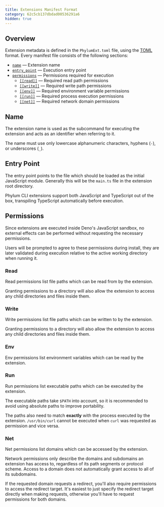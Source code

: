 ```yaml
---
title: Extensions Manifest Format
category: 62c5cb137dbdad00536291a6
hidden: true
---
```


## Overview

Extension metadata is defined in the `PhylumExt.toml` file, using the [TOML]
format. Every manifest file consists of the following sections:

- [`name`] — Extension name
- [`entry_point`] — Execution entry point
- [`permissions`] — Permissions required for execution
  - [`[[read]]`][read] — Required read path permissions
  - [`[[write]]`][write] — Required write path permissions
  - [`[[env]]`][env] — Required environment variable permissions
  - [`[[run]]`][run] — Required process execution permissions
  - [`[[net]]`][net] — Required network domain permissions

[TOML]: https://toml.io
[`name`]: https://docs.phylum.io/docs/extensions_manifest#name
[`entry_point`]: https://docs.phylum.io/docs/extensions_manifest#entry-point
[`permissions`]: https://docs.phylum.io/docs/extensions_manifest#permissions
[read]: https://docs.phylum.io/docs/extensions_manifest#read
[write]: https://docs.phylum.io/docs/extensions_manifest#write
[env]: https://docs.phylum.io/docs/extensions_manifest#env
[run]: https://docs.phylum.io/docs/extensions_manifest#run
[net]: https://docs.phylum.io/docs/extensions_manifest#net

## Name

The extension name is used as the subcommand for executing the extension and
acts as an identifier when referring to it.

The name must use only lowercase alphanumeric characters, hyphens (`-`), or
underscores (`_`).

## Entry Point

The entry point points to the file which should be loaded as the initial
JavaScript module. Generally this will be the `main.ts` file in the extension
root directory.

Phylum CLI extensions support both JavaScript and TypeScript out of the box,
transpiling TypeScript automatically before execution.

## Permissions

Since extensions are executed inside Deno's JavaScript sandbox, no external
effects can be performed without requesting the necessary permissions.

Users will be prompted to agree to these permissions during install, they are
later validated during execution relative to the active working directory when
running it.

### Read

Read permissions list file paths which can be read from by the extension.

Granting permissions to a directory will also allow the extension to access any
child directories and files inside them.

### Write

Write permissions list file paths which can be written to by the extension.

Granting permissions to a directory will also allow the extension to access any
child directories and files inside them.

### Env

Env permissions list environment variables which can be read by the extension.

### Run

Run permissions list executable paths which can be executed by the extension.

The executable paths take `$PATH` into account, so it is recommended to avoid
using absolute paths to improve portability.

The paths also need to match **exactly** with the process executed by the
extension. `/usr/bin/curl` cannot be executed when `curl` was requested as
permission and vice versa.

### Net

Net permissions list domains which can be accessed by the extension.

Network permissions only describe the domains and subdomains an extension has
access to, regardless of its path segments or protocol scheme. Access to a
domain does not automatically grant access to all of its subdomains.

If the requested domain requests a redirect, you'll also require permissions to
access the redirect target. It's easiest to just specify the redirect target
directly when making requests, otherwise you'll have to request permissions for
both domains.
